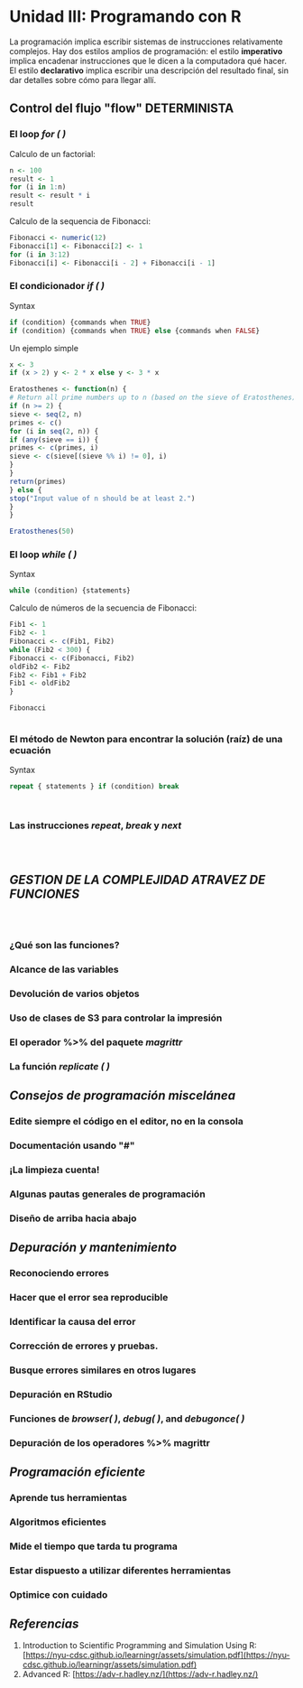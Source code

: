 
# Unidad III:   Programando con R

La programación implica escribir sistemas de instrucciones relativamente complejos.
Hay dos estilos amplios de programación: el estilo **imperativo** implica encadenar 
instrucciones que le dicen a la computadora
qué hacer. El estilo **declarativo** implica
escribir una descripción del resultado final, sin dar detalles sobre cómo
para llegar allí.

##  **Control del flujo "flow" DETERMINISTA**

### El loop *for ( )*

Calculo de un factorial:

```r
n <- 100
result <- 1
for (i in 1:n)
result <- result * i
result
```
Calculo de la sequencia de Fibonacci:

```r
Fibonacci <- numeric(12)
Fibonacci[1] <- Fibonacci[2] <- 1
for (i in 3:12)
Fibonacci[i] <- Fibonacci[i - 2] + Fibonacci[i - 1]
```




### El condicionador *if (  )*

Syntax

```r
if (condition) {commands when TRUE}
if (condition) {commands when TRUE} else {commands when FALSE}
```
Un ejemplo simple

```r
x <- 3
if (x > 2) y <- 2 * x else y <- 3 * x
```

```r
Eratosthenes <- function(n) {
# Return all prime numbers up to n (based on the sieve of Eratosthenes)
if (n >= 2) {
sieve <- seq(2, n)
primes <- c()
for (i in seq(2, n)) {
if (any(sieve == i)) {
primes <- c(primes, i)
sieve <- c(sieve[(sieve %% i) != 0], i)
}
}
return(primes)
} else {
stop("Input value of n should be at least 2.")
}
}

Eratosthenes(50)
```

### El loop *while ( )*

Syntax
```r
while (condition) {statements}

```

Calculo de números de la secuencia de Fibonacci:
```r
Fib1 <- 1
Fib2 <- 1
Fibonacci <- c(Fib1, Fib2)
while (Fib2 < 300) {
Fibonacci <- c(Fibonacci, Fib2)
oldFib2 <- Fib2
Fib2 <- Fib1 + Fib2
Fib1 <- oldFib2
}

Fibonacci

```

```r
```

### El método de Newton para encontrar la solución (raíz) de una ecuación
Syntax
```r
repeat { statements } if (condition) break
```

```r
```

```r
```

### Las instrucciones *repeat*, *break* y *next*

```r
```

```r
```

```r
```

## *GESTION DE LA COMPLEJIDAD ATRAVEZ DE FUNCIONES*
```r
```

```r
```

```r
```

### ¿Qué son las funciones?
### Alcance de las variables
### Devolución de varios objetos
### Uso de clases de S3 para controlar la impresión
### El operador %>% del paquete *magrittr*
###  La función *replicate ( )*

## *Consejos de programación miscelánea*

### Edite siempre el código en el editor, no en la consola

### Documentación usando "#"

### ¡La limpieza cuenta!

### Algunas pautas generales de programación

### Diseño de arriba hacia abajo

## *Depuración y mantenimiento*

### Reconociendo errores

### Hacer que el error sea reproducible

### Identificar la causa del error

### Corrección de errores y pruebas.

### Busque errores similares en otros lugares

### Depuración en RStudio

### Funciones de *browser( )*, *debug( )*, and *debugonce( )* 

### Depuración de los operadores %>% magrittr

## *Programación eficiente*

### Aprende tus herramientas

### Algoritmos eficientes

### Mide el tiempo que tarda tu programa

### Estar dispuesto a utilizar diferentes herramientas

### Optimice con cuidado

## *Referencias*
1.  Introduction  to  Scientific  Programming and Simulation  Using R: [https://nyu-cdsc.github.io/learningr/assets/simulation.pdf](https://nyu-cdsc.github.io/learningr/assets/simulation.pdf)
2.  Advanced R: [https://adv-r.hadley.nz/](https://adv-r.hadley.nz/)

